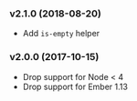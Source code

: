 ### v2.1.0 (2018-08-20)
- Add `is-empty` helper

### v2.0.0 (2017-10-15)
- Drop support for Node < 4
- Drop support for Ember 1.13
